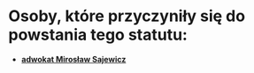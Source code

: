 Osoby, które przyczyniły się do powstania tego statutu:
=======================================================

* **[adwokat Mirosław Sajewicz](http://www.aequilibritas.pl/)**
